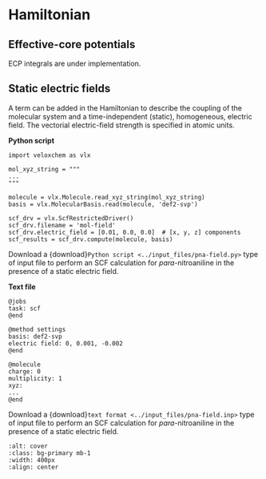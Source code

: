 # Hamiltonian

## Effective-core potentials

ECP integrals are under implementation.

## Static electric fields

A term can be added in the Hamiltonian to describe the coupling of the molecular system and a time-independent (static), homogeneous, electric field. The vectorial electric-field strength is specified in atomic units.

**Python script**

```
import veloxchem as vlx

mol_xyz_string = """
...
"""

molecule = vlx.Molecule.read_xyz_string(mol_xyz_string)
basis = vlx.MolecularBasis.read(molecule, 'def2-svp')

scf_drv = vlx.ScfRestrictedDriver()
scf_drv.filename = 'mol-field'
scf_drv.electric_field = [0.01, 0.0, 0.0]  # [x, y, z] components
scf_results = scf_drv.compute(molecule, basis)
```
Download a {download}`Python script <../input_files/pna-field.py>` type of input file to perform an SCF calculation for *para*-nitroaniline in the presence of a static electric field.

**Text file**

```
@jobs
task: scf
@end

@method settings
basis: def2-svp
electric field: 0, 0.001, -0.002
@end

@molecule
charge: 0
multiplicity: 1
xyz:
...
@end
```

Download a {download}`text format <../input_files/pna-field.inp>` type of input file to perform an SCF calculation for *para*-nitroaniline in the presence of a static electric field.

```{image} ../images/pna.png
:alt: cover
:class: bg-primary mb-1
:width: 400px
:align: center
```
